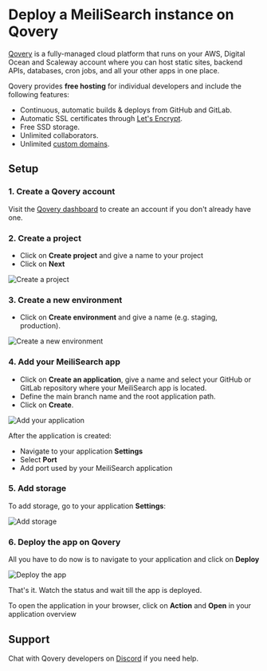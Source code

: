 # Deploy a MeiliSearch instance on Qovery

[Qovery](https://www.qovery.com) is a fully-managed cloud platform that runs on your AWS, Digital Ocean and Scaleway account where you can host static sites, backend APIs, databases, cron jobs, and all your other apps in one place.

Qovery provides **free hosting** for individual developers and include the following features:

* Continuous, automatic builds & deploys from GitHub and GitLab.
* Automatic SSL certificates through [Let's Encrypt](https://letsencrypt.org).
* Free SSD storage.
* Unlimited collaborators.
* Unlimited [custom domains](https://hub.qovery.com/docs/using-qovery/configuration/application/#domains).

## Setup

### 1. Create a Qovery account

Visit the [Qovery dashboard](https://start.qovery.com) to create an account if you don't already have one.

### 2. Create a project

* Click on **Create project** and give a name to your project
* Click on **Next**

![Create a project](https://hub.qovery.com/img/heroku/heroku-2.png)

### 3. Create a new environment

* Click on **Create environment** and give a name (e.g. staging, production).

![Create a new environment](https://hub.qovery.com/img/heroku/heroku-3.png)

### 4. Add your MeiliSearch app

* Click on **Create an application**, give a name and select your GitHub or GitLab repository where your MeiliSearch app is located.
* Define the main branch name and the root application path.
* Click on **Create**.

![Add your application](https://hub.qovery.com/img/rust/rust.png)

After the application is created:

* Navigate to your application **Settings**
* Select **Port**
* Add port used by your MeiliSearch application

### 5. Add storage

To add storage, go to your application **Settings**:

![Add storage](https://hub.qovery.com/img/add-storage.png)

### 6. Deploy the app on Qovery

All you have to do now is to navigate to your application and click on **Deploy**

![Deploy the app](https://hub.qovery.com/img/heroku/heroku-1.png)

That's it. Watch the status and wait till the app is deployed.

To open the application in your browser, click on **Action** and **Open** in your application overview

## Support

Chat with Qovery developers on [Discord](https://discord.qovery.com) if you need help.
